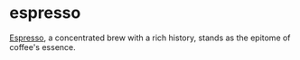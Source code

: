 # espresso
[Espresso](coffeeappnow.com), a concentrated brew with a rich history, stands as the epitome of coffee's essence. 

